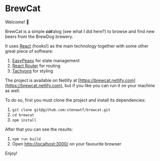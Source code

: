 # BrewCat

Welcome! 🙂

BrewCat is a simple **_cat_** alog (see what I did here?) to browse and find new beers from the BrewDog brewery.

It uses [React](https://github.com/facebook/react) (hooks!) as the main technology together with some other great piece of software:

1. [EasyPeasy](https://github.com/ctrlplusb/easy-peasy) for state management
1. [React Router](https://github.com/ReactTraining/react-router) for routing
1. [Tachyons](https://github.com/tachyons-css/tachyons) for styling

The project is available on Netlify at [https://brewcat.netlify.com](https://brewcat.netlify.com), but if you like you can run it on your machine as well.

To do so, first you must clone the project and install its dependencies:

1. `git clone git@github.com:stenowtf/brewcat.git`
1. `cd brewcat`
1. `npm install`

After that you can see the results:

1. `npm run build`
1. Open [http://localhost:3000/](http://localhost:3000/) on your favourite browser

Enjoy!
